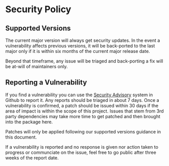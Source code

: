 # Security Policy

## Supported Versions

The current major version will always get security updates.
In the event a vulnerability affects previous versions, it
will be back-ported to the last major only if it is within
six months of the current major release date.

Beyond that timeframe, any issue will be triaged and
back-porting a fix will be at-will of maintainers only.

## Reporting a Vulnerability

If you find a vulnerability you can use the
[Security Advisory](https://docs.github.com/en/code-security/security-advisories/guidance-on-reporting-and-writing-information-about-vulnerabilities/privately-reporting-a-security-vulnerability)
system in Github to report it. Any reports
should be triaged in about 7 days. Once
a vulnerability is confirmed, a patch should
be issued within 30 days if the area of impact is within
the scope of this project. Issues that stem from 3rd party
dependencies may take more time to get patched and then
brought into the package here.

Patches will only be applied following our supported versions
guidance in this document.

If a vulnerability is reported and no response is given nor
action taken to progress or communciate on the issue, feel
free to go public after three weeks of the report date.
